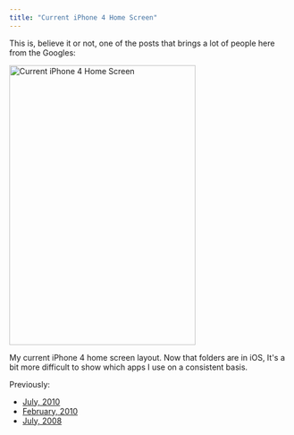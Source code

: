 ```yaml
---
title: "Current iPhone 4 Home Screen"
---
```

<p>This is, believe it or not, one of the posts that brings a lot of people here from the Googles:</p>
<p><a href="https://www.flickr.com/photos/lemon/5435960261/" class="tt-flickr tt-flickr-Medium" title="Current iPhone 4 Home Screen"><img class="aligncenter" src="https://farm6.static.flickr.com/5216/5435960261_62f6b84073.jpg" alt="Current iPhone 4 Home Screen" width="333" height="500" /></a> </p>
<p>My current iPhone 4 home screen layout. Now that folders are in iOS, It's a bit more difficult to show which apps I use on a consistent basis. </p>
<p>Previously:</p>
<ul>
<li><a href="https://chrisenns.com/2010/07/22/current-ipod-touch-screen-layout-2/">July, 2010</a></li>
<li><a href="https://chrisenns.com/2010/02/09/current-ipod-touch-home-screen/">February, 2010</a></li>
<li><a href="https://chrisenns.com/2008/07/17/current-ipod-touch-screen-layout/">July, 2008</a></li>
</ul>

